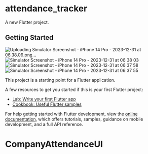 # attendance_tracker

A new Flutter project.

## Getting Started
![Uploading Simulator Screenshot - iPhone 14 Pro - 2023-12-31 at 06.38.09.png…]()
![Simulator Screenshot - iPhone 14 Pro - 2023-12-31 at 06 38 03](https://github.com/kururu-abdo/CompanyAttendanceUI/assets/45058799/9424607c-8c47-4fc3-b315-1c90840440b3)
![Simulator Screenshot - iPhone 14 Pro - 2023-12-31 at 06 37 58](https://github.com/kururu-abdo/CompanyAttendanceUI/assets/45058799/29903b67-ad5b-47a8-be62-bacc31776358)
![Simulator Screenshot - iPhone 14 Pro - 2023-12-31 at 06 37 55](https://github.com/kururu-abdo/CompanyAttendanceUI/assets/45058799/fed888b6-2bd2-45bb-bc5d-2614d2f914e9)

This project is a starting point for a Flutter application.

A few resources to get you started if this is your first Flutter project:

- [Lab: Write your first Flutter app](https://docs.flutter.dev/get-started/codelab)
- [Cookbook: Useful Flutter samples](https://docs.flutter.dev/cookbook)

For help getting started with Flutter development, view the
[online documentation](https://docs.flutter.dev/), which offers tutorials,
samples, guidance on mobile development, and a full API reference.
# CompanyAttendanceUI
